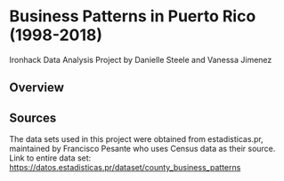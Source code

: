 # Business Patterns in Puerto Rico (1998-2018)
Ironhack Data Analysis Project by Danielle Steele and Vanessa Jimenez

## Overview


## Sources
The data sets used in this project were obtained from estadisticas.pr, maintained by Francisco Pesante who uses Census data as their source.
Link to entire data set: https://datos.estadisticas.pr/dataset/county_business_patterns
